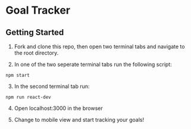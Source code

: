 
# Goal Tracker

## Getting Started

1. Fork and clone this repo, then open two terminal tabs and navigate to the root directory.

2. In one of the two seperate terminal tabs run the following script:
  ```
  npm start
  ```

3. In the second terminal tab run:
  ```
  npm run react-dev
  ```

4. Open localhost:3000 in the browser

5. Change to mobile view and start tracking your goals!



